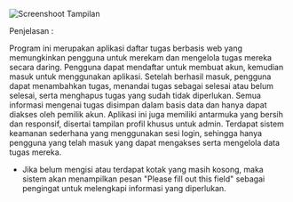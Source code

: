 ![Screenshoot Tampilan](https://github.com/Sukmawati23/Tugas-PHP/tree/main/Screenshoot)

Penjelasan :

Program ini merupakan aplikasi daftar tugas berbasis web yang memungkinkan pengguna untuk merekam dan mengelola tugas mereka secara daring. Pengguna dapat mendaftar untuk membuat akun, kemudian masuk untuk menggunakan aplikasi. Setelah berhasil masuk, pengguna dapat menambahkan tugas, menandai tugas sebagai selesai atau belum selesai, serta menghapus tugas yang sudah tidak diperlukan. Semua informasi mengenai tugas disimpan dalam basis data dan hanya dapat diakses oleh pemilik akun. Aplikasi ini juga memiliki antarmuka yang bersih dan responsif, disertai tampilan profil khusus untuk admin. Terdapat sistem keamanan sederhana yang menggunakan sesi login, sehingga hanya pengguna yang telah masuk yang dapat mengakses serta mengelola data tugas mereka.
- Jika belum mengisi atau terdapat kotak yang masih kosong, maka sistem akan menampilkan pesan "Please fill out this field" sebagai pengingat untuk melengkapi informasi yang diperlukan. 
